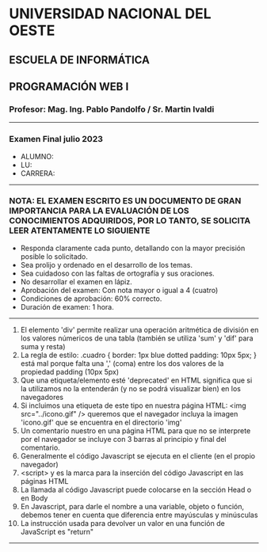# UNIVERSIDAD NACIONAL DEL OESTE

## ESCUELA DE INFORMÁTICA

## PROGRAMACIÓN WEB I

### Profesor: Mag. Ing. Pablo Pandolfo / Sr. Martin Ivaldi

---

### Examen Final julio 2023

* ALUMNO:  
* LU:
* CARRERA:

---

### NOTA: EL EXAMEN ESCRITO ES UN DOCUMENTO DE GRAN IMPORTANCIA PARA LA EVALUACIÓN DE LOS CONOCIMIENTOS ADQUIRIDOS, POR LO TANTO, SE SOLICITA LEER ATENTAMENTE LO SIGUIENTE

* Responda claramente cada punto, detallando con la mayor precisión posible lo solicitado.
* Sea prolijo y ordenado en el desarrollo de los temas.
* Sea cuidadoso con las faltas de ortografía y sus oraciones.
* No desarrollar el examen en lápiz.
* Aprobación del examen: Con nota mayor o igual a 4 (cuatro)
* Condiciones de aprobación: 60% correcto.
* Duración de examen: 1 hora.

---

1. El elemento 'div' permite realizar una operación aritmética de división en los valores númericos de una tabla (también se utiliza 'sum' y 'dif' para suma y resta)
1. La regla de estilo: .cuadro { border: 1px blue dotted padding: 10px 5px; } está mal porque falta una ',' (coma) entre los dos valores de la propiedad padding (10px 5px)
1. Que una etiqueta/elemento esté 'deprecated' en HTML significa que si la utilizamos no la entenderán (y no se podrá visualizar bien) en los navegadores
1. Si incluimos una etiqueta de este tipo en nuestra página HTML: \<img src="../icono.gif" /> queremos que el navegador incluya la imagen 'icono.gif' que se encuentra en el directorio 'img'
1. Un comentario nuestro en una página HTML para que no se interprete por el navegador se incluye con 3 barras al principio y final del comentario.
1. Generalmente el código Javascript se ejecuta en el cliente (en el propio navegador)
1. \<script> y </script> es la marca para la inserción del código Javascript en las páginas HTML
1. La llamada al código Javascript puede colocarse en la sección Head o en Body
1. En Javascript, para darle el nombre a una variable, objeto o función, debemos tener en cuenta que diferencia entre mayúsculas y minúsculas
1. La instrucción usada para devolver un valor en una función de JavaScript es "return"

---
